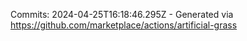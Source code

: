 Commits: 2024-04-25T16:18:46.295Z - Generated via https://github.com/marketplace/actions/artificial-grass
<br>
